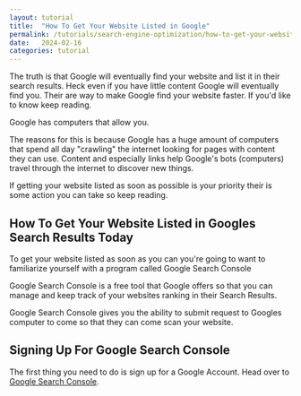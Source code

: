 ```yaml
---
layout: tutorial
title:  "How To Get Your Website Listed in Google"
permalink: /tutorials/search-engine-optimization/how-to-get-your-website-listed-in-google/
date:   2024-02-16
categories: tutorial
---
```


The truth is that Google will eventually find your website and list it in their search results. Heck even if you have little content Google will eventually find you. Their are way to make Google find your website faster. If you'd like to know keep reading.

Google has computers that allow you. 

The reasons for this is because Google has a huge amount of computers that spend all day "crawling" the internet looking for pages with content they can use. Content and especially links help Google's bots (computers) travel through the internet to discover new things.  

If getting your website listed as soon as possible is your priority their is some action you can take so keep reading.

## How To Get Your Website Listed in Googles Search Results Today
To get your website listed as soon as you can you're going to want to familiarize yourself with a program called Google Search Console

Google Search Console is a free tool that Google offers so that you can manage and keep track of your websites ranking in their Search Results.

Google Search Console gives you the ability to submit request to Googles computer to come so that they can come scan your website. 

## Signing Up For Google Search Console
The first thing you need to do is sign up for a Google Account. Head over to <a href="https://search.google.com/search-console/" target="_blank">Google Search Console</a>.



